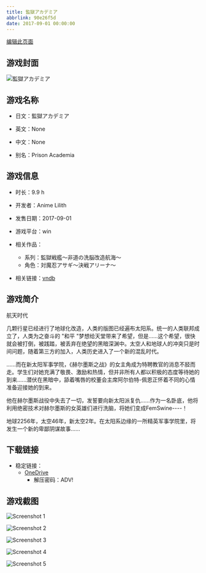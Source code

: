 ```yaml
---
title: 監獄アカデミア
abbrlink: 90e26f5d
date: 2017-09-01 00:00:00
---
```

[编辑此页面](https://github.com/ACG-3/ADV3-source/blob/main/source/_posts/games/%E7%9B%A3%E7%8D%84%E3%82%A2%E3%82%AB%E3%83%87%E3%83%9F%E3%82%A2.md)

## 游戏封面

![監獄アカデミア](https://pan.timero.xyz/onedrive/img_lib_001/%E7%9B%A3%E7%8D%84%E3%82%A2%E3%82%AB%E3%83%87%E3%83%9F%E3%82%A2_cover.avif)


## 游戏名称

- 日文：監獄アカデミア
- 英文：None
- 中文：None

- 别名：Prison Academia


## 游戏信息

- 时长：9.9 h
- 开发者：Anime Lilith
- 发售日期：2017-09-01
- 游戏平台：win
- 相关作品：
   - 系列：監獄戦艦～非道の洗脳改造航海～
   - 角色：対魔忍アサギ～決戦アリーナ～

- 相关链接：[vndb](https://vndb.org/v19830)


## 游戏简介

航天时代

几颗行星已经进行了地球化改造，人类的版图已经遍布太阳系。统一的人类联邦成立了，人类为之奋斗的 "和平 "梦想给天堂带来了希望，但是......这个希望，很快就会被打倒，被践踏，被丢弃在绝望的黑暗深渊中。太空人和地球人的冲突只是时间问题，随着第三方的加入，人类历史进入了一个新的混乱时代。

......而在新太阳军事学院，《赫尔墨斯之战》的女主角成为特聘教官的消息不胫而走。学生们对她充满了敬畏、激励和热情，但并非所有人都以积极的态度等待她的到来......潜伏在黑暗中，舔着嘴唇的校董会主席阿尔伯特-佩恩正怀着不同的心情准备迎接她的到来。

他在赫尔墨斯战役中失去了一切，发誓要向新太阳派复仇......作为一名卧底，他将利用绝密技术对赫尔墨斯的女英雄们进行洗脑，将她们变成FemSwine----！

地球2256年，太空46年，新太空2年。在太阳系边缘的一所精英军事学院里，将发生一个新的卑鄙阴谋故事......




## 下载链接

- 稳定链接：
    - [OneDrive](https://pan.timero.xyz/onedrive/adv_lib_001/%E7%9B%A3%E7%8D%84%E3%82%A2%E3%82%AB%E3%83%87%E3%83%9F%E3%82%A2)
        - 解压密码：ADV!



## 游戏截图


![Screenshot 1](https://pan.timero.xyz/onedrive/img_lib_001/%E7%9B%A3%E7%8D%84%E3%82%A2%E3%82%AB%E3%83%87%E3%83%9F%E3%82%A2_Screenshot_1.avif)

![Screenshot 2](https://pan.timero.xyz/onedrive/img_lib_001/%E7%9B%A3%E7%8D%84%E3%82%A2%E3%82%AB%E3%83%87%E3%83%9F%E3%82%A2_Screenshot_2.avif)

![Screenshot 3](https://pan.timero.xyz/onedrive/img_lib_001/%E7%9B%A3%E7%8D%84%E3%82%A2%E3%82%AB%E3%83%87%E3%83%9F%E3%82%A2_Screenshot_3.avif)

![Screenshot 4](https://pan.timero.xyz/onedrive/img_lib_001/%E7%9B%A3%E7%8D%84%E3%82%A2%E3%82%AB%E3%83%87%E3%83%9F%E3%82%A2_Screenshot_4.avif)

![Screenshot 5](https://pan.timero.xyz/onedrive/img_lib_001/%E7%9B%A3%E7%8D%84%E3%82%A2%E3%82%AB%E3%83%87%E3%83%9F%E3%82%A2_Screenshot_5.avif)

